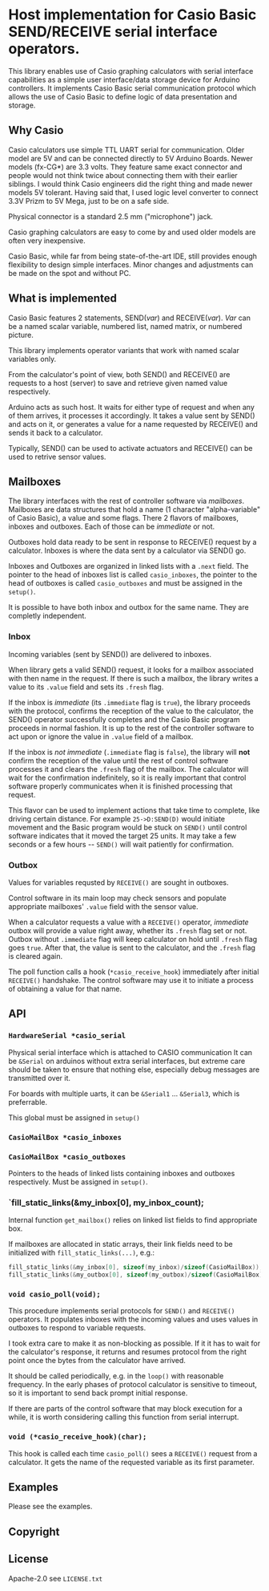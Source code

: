 # Host implementation for Casio Basic SEND/RECEIVE serial interface operators.

This library enables use of Casio graphing calculators with serial interface
capabilities as a simple user interface/data storage device for Arduino
controllers. It implements Casio Basic serial communication protocol which
allows the use of Casio Basic to define logic of data presentation and storage.

## Why Casio

Casio calculators use simple TTL UART serial for communication. Older model are
5V and can be connected directly to 5V Arduino Boards. Newer models (fx-CG*)
are 3.3 volts. They feature same exact connector and people would not think
twice about connecting them with their earlier siblings. I would think Casio
engineers did the right thing and made newer models 5V tolerant. Having said
that, I used logic level converter to connect 3.3V Prizm to 5V Mega, just to be
on a safe side.

Physical connector is a standard 2.5 mm ("microphone") jack. 

Casio graphing calculators are easy to come by and used older models are often
very inexpensive.

Casio Basic, while far from being state-of-the-art IDE, still provides enough
flexibility to design simple interfaces. Minor changes and adjustments can be
made on the spot and without PC.

## What is implemented

Casio Basic features 2 statements, SEND(*var*) and RECEIVE(*var*). *Var* can be
a named scalar variable, numbered list, named matrix, or numbered picture.

This library implements operator variants that work with named scalar variables
only.

From the calculator's point of view, both SEND() and RECEIVE() are requests to
a host (server) to save and retrieve given named value respectively.

Arduino acts as such host. It waits for either type of request and when any of
them arrives, it processes it accordingly. It takes a value sent by SEND() and
acts on it, or generates a value for a name requested by RECEIVE() and sends it
back to a calculator.

Typically, SEND() can be used to activate actuators and RECEIVE() can be used
to retrive sensor values.

## Mailboxes

The library interfaces with the rest of controller software via *mailboxes*.
Mailboxes are data structures that hold a name (1 character "alpha-variable" of Casio Basic), a value and some flags. There 2 flavors of mailboxes, inboxes and outboxes. Each of those can be *immediate* or not.

Outboxes hold data ready to be sent in response to RECEIVE() request by a
calculator. Inboxes is where the data sent by a calculator via SEND() go.

Inboxes and Outboxes are organized in linked lists with a `.next` field. The
pointer to the head of inboxes list is called `casio_inboxes`, the pointer to
the head of outboxes is called `casio_outboxes` and must be assigned in the
`setup()`.

It is possible to have both inbox and outbox for the same name. They are
completly independent.

### Inbox

Incoming variables (sent by SEND()) are delivered to inboxes.

When library gets a valid SEND() request, it looks for a mailbox associated
with then name in the request. If there is such a mailbox, the library writes a
value to its `.value` field and sets its `.fresh` flag.

If the inbox is *immediate* (its `.immediate` flag is `true`), the library
proceeds with the protocol, confirms the reception of the value to the
calculator, the SEND() operator successfully completes and the Casio Basic
program proceeds in normal fashion.  It is up to the rest of the controller
software to act upon or ignore the value in `.value` field of a mailbox.

If the inbox is *not* *immediate* (`.immediate` flag is `false`), the library
will **not** confirm the reception of the value until the rest of control
software processes it and clears the `.fresh` flag of the mailbox. The
calculator will wait for the confirmation indefinitely, so it is really
important that control software properly communicates when it is finished
processing that request.

This flavor can be used to implement actions that take time to complete, like
driving certain distance. For example `25->D:SEND(D)` would initiate movement
and the Basic program would be stuck on `SEND()` until control
software indicates that it moved the target 25 units. It may take a few seconds
or a few hours -- `SEND()` will wait patiently for confirmation.

### Outbox

Values for variables requsted by `RECEIVE()` are sought in
outboxes.

Control software in its main loop may check sensors and populate appropriate mailboxes' `.value` field with the sensor value.

When a calculator requests a value with a `RECEIVE()` operator, *immediate*
outbox will provide a value right away, whether its `.fresh` flag set or not.
Outbox without `.immediate` flag will keep calculator on hold until `.fresh`
flag goes `true`. After that, the value is sent to the calculator, and the
`.fresh` flag is cleared again.

The poll function calls a hook (`*casio_receive_hook`) immediately after
initial `RECEIVE()` handshake.
The control software may use it to initiate a process of obtaining a value
for that name.




## API

### `HardwareSerial *casio_serial`

Physical serial interface which is attached to CASIO communication
It can be `&Serial` on arduinos without extra serial interfaces, but extreme
care should be taken to ensure that nothing else, especially debug messages
are transmitted over it.

For boards with multiple uarts, it can be `&Serial1` ... `&Serial3`, which is
preferrable.

This global must be assigned in `setup()`


### `CasioMailBox *casio_inboxes`
### `CasioMailBox *casio_outboxes`

Pointers to the heads of linked lists containing inboxes and outboxes
respectively. Must be assigned in `setup()`.


### `fill_static_links(&my_inbox[0], my_inbox_count);
Internal function
`get_mailbox()` relies on linked list fields to find appropriate box.

If mailboxes are allocated in static arrays, their link fields need to be
initialized with `fill_static_links(...)`, e.g.:
```c
fill_static_links(&my_inbox[0], sizeof(my_inbox)/sizeof(CasioMailBox));
fill_static_links(&my_outbox[0], sizeof(my_outbox)/sizeof(CasioMailBox));
```

### `void casio_poll(void);`

This procedure implements serial protocols for `SEND()` and `RECEIVE()`
operators. It populates inboxes with the incoming values and uses values in
outboxes to respond to variable requests.

I took extra care to make it as non-blocking as possible. If it it has to wait for the calculator's response, it returns and resumes protocol from the right point once the bytes from the calculator have arrived.

It should be called periodically, e.g. in the `loop()` with reasonable
frequency. In the early phases of protocol calculator is sensitive to timeout,
so it is important to send back prompt initial response.

If there are parts of the control software that may block execution for a
while, it is worth considering calling this function from serial interrupt.


### `void (*casio_receive_hook)(char);`

This hook is called each time `casio_poll()` sees a `RECEIVE()` request from a
calculator. It gets the name of the requested variable as its first
parameter.

## Examples

Please see the examples.

## Copyright

## License

Apache-2.0
see `LICENSE.txt`

